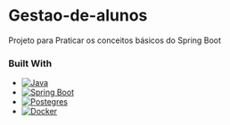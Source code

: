 # Gestao-de-alunos
Projeto para Praticar os conceitos básicos do Spring Boot

### Built With

* [![Java][Java]][Java-url]
* [![Spring Boot][SpringBoot]][SpringBoot-url]
* [![Postegres][Postgres]][Postgres-url]
* [![Docker][Docker]][Docker-url]

[Java-url]:https://www.java.com/pt-BR/
[Java]:https://img.shields.io/badge/Java-ED8B00?style=for-the-badge&logo=openjdk&logoColor=white
[SpringBoot]:https://img.shields.io/badge/Springboot-68AC3C?style=for-the-badge&logo=springboot&logoColor=white
[SpringBoot-url]:https://spring.io/
[Postgres]:https://img.shields.io/badge/PostgreSQL-316192?style=for-the-badge&logo=postgresql&logoColor=white
[Postgres-url]:https://www.postgresql.org/
[Docker]:https://badgen.net/badge/icon/docker?icon=docker&label
[Docker-url]:https://docker.com
